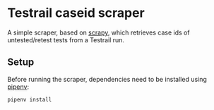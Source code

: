 # Testrail caseid scraper
A simple scraper, based on [scrapy](https://docs.scrapy.org/en/latest/), which retrieves case ids of untested/retest tests from a Testrail run.

## Setup
Before running the scraper, dependencies need to be installed using [pipenv](https://pypi.org/project/pipenv/):
```
pipenv install
```